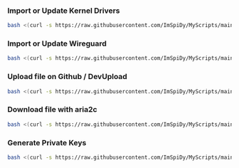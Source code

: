 ### Import or Update Kernel Drivers
```bash
bash <(curl -s https://raw.githubusercontent.com/ImSpiDy/MyScripts/main/import.sh)
```

### Import or Update Wireguard
```bash
bash <(curl -s https://raw.githubusercontent.com/ImSpiDy/MyScripts/main/wireguard.sh)
```

### Upload file on Github / DevUpload
```bash
bash <(curl -s https://raw.githubusercontent.com/ImSpiDy/MyScripts/main/upload.sh)
```

### Download file with aria2c
```bash
bash <(curl -s https://raw.githubusercontent.com/ImSpiDy/MyScripts/main/download.sh)
```

### Generate Private Keys
```bash
bash <(curl -s https://raw.githubusercontent.com/ImSpiDy/MyScripts/main/gen_keys.sh)
```
